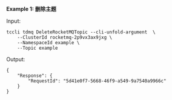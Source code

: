 **Example 1: 删除主题**



Input: 

```
tccli tdmq DeleteRocketMQTopic --cli-unfold-argument  \
    --ClusterId rocketmq-2p9vx3ax9jxg \
    --NamespaceId example \
    --Topic example
```

Output: 
```
{
    "Response": {
        "RequestId": "5d41e0f7-5668-46f9-a549-9a7540a9966c"
    }
}
```

